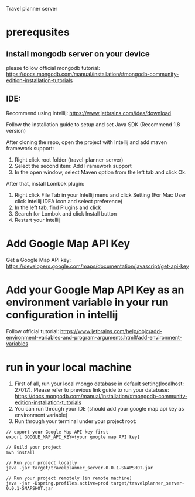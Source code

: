 Travel planner server

# prerequsites
## install mongodb server on your device
please follow official mongodb tutorial:
https://docs.mongodb.com/manual/installation/#mongodb-community-edition-installation-tutorials

## IDE: 
Recommend using Intellij: https://www.jetbrains.com/idea/download

Follow the installation guide to setup and set Java SDK (Recommend 1.8 version)

After cloning the repo, open the project with Intellij and add maven framework support:

1. Right click root folder (travel-planner-server)
2. Select the second item: Add Framework support
3. In the open window, select Maven option from the left tab and click Ok.

After that, install Lombok plugin:

1. Right click File Tab in your Intellij menu and click Setting (For Mac User click Intellij IDEA icon and select preference)
2. In the left tab, find Plugins and click
3. Search for Lombok and click Install button
4. Restart your Intellij

# Add Google Map API Key
Get a Google Map API key: https://developers.google.com/maps/documentation/javascript/get-api-key


# Add your Google Map API Key as an environment variable in your run configuration in intellij
Follow official tutorial: https://www.jetbrains.com/help/objc/add-environment-variables-and-program-arguments.html#add-environment-variables

# run in your local machine
1. First of all, run your local mongo database in default setting(localhost: 27017). Please refer to previous link guide to run your database: https://docs.mongodb.com/manual/installation/#mongodb-community-edition-installation-tutorials
2. You can run through your IDE (should add your google map api key as environment variable)
3. Run through your terminal under your project root: 
```shell script
// export your Google Map API key first
export GOOGLE_MAP_API_KEY={your google map API key}

// Build your project
mvn install

// Run your project locally
java -jar target/travelplanner_server-0.0.1-SNAPSHOT.jar

// Run your project remotely (in remote machine)
java -jar -Dspring.profiles.active=prod target/travelplanner_server-0.0.1-SNAPSHOT.jar

```

